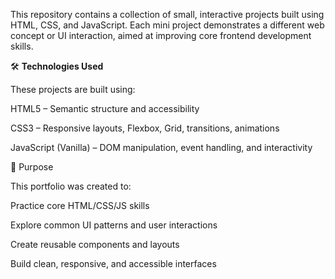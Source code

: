 This repository contains a collection of small, interactive projects built using HTML, CSS, and JavaScript. Each mini project demonstrates a different web concept or UI interaction, aimed at improving core frontend development skills.

🛠️ <b>Technologies Used</b>

These projects are built using:

HTML5 – Semantic structure and accessibility

CSS3 – Responsive layouts, Flexbox, Grid, transitions, animations

JavaScript (Vanilla) – DOM manipulation, event handling, and interactivity


🎯 Purpose

This portfolio was created to:

Practice core HTML/CSS/JS skills

Explore common UI patterns and user interactions

Create reusable components and layouts

Build clean, responsive, and accessible interfaces